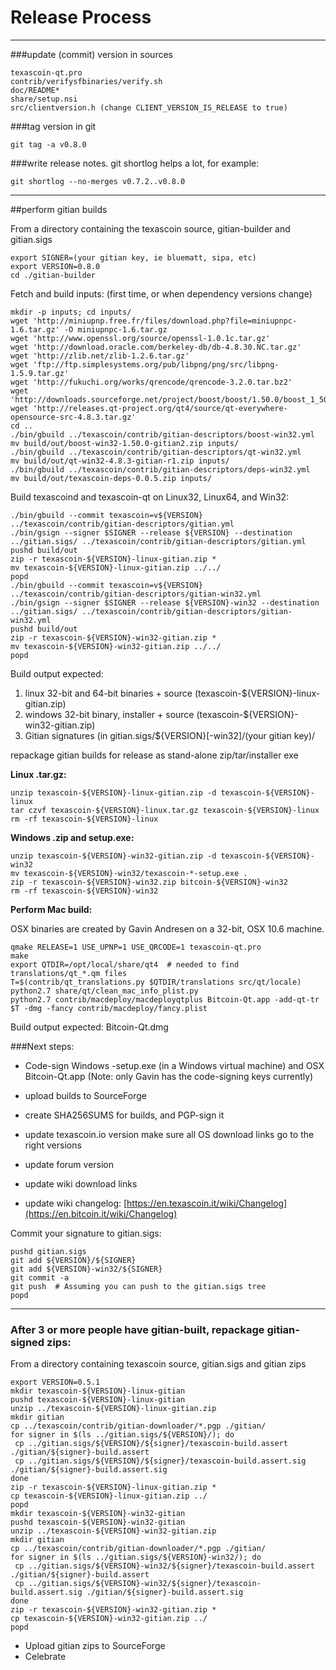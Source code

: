 Release Process
====================

* * *

###update (commit) version in sources


	texascoin-qt.pro
	contrib/verifysfbinaries/verify.sh
	doc/README*
	share/setup.nsi
	src/clientversion.h (change CLIENT_VERSION_IS_RELEASE to true)

###tag version in git

	git tag -a v0.8.0

###write release notes. git shortlog helps a lot, for example:

	git shortlog --no-merges v0.7.2..v0.8.0

* * *

##perform gitian builds

 From a directory containing the texascoin source, gitian-builder and gitian.sigs
  
	export SIGNER=(your gitian key, ie bluematt, sipa, etc)
	export VERSION=0.8.0
	cd ./gitian-builder

 Fetch and build inputs: (first time, or when dependency versions change)

	mkdir -p inputs; cd inputs/
	wget 'http://miniupnp.free.fr/files/download.php?file=miniupnpc-1.6.tar.gz' -O miniupnpc-1.6.tar.gz
	wget 'http://www.openssl.org/source/openssl-1.0.1c.tar.gz'
	wget 'http://download.oracle.com/berkeley-db/db-4.8.30.NC.tar.gz'
	wget 'http://zlib.net/zlib-1.2.6.tar.gz'
	wget 'ftp://ftp.simplesystems.org/pub/libpng/png/src/libpng-1.5.9.tar.gz'
	wget 'http://fukuchi.org/works/qrencode/qrencode-3.2.0.tar.bz2'
	wget 'http://downloads.sourceforge.net/project/boost/boost/1.50.0/boost_1_50_0.tar.bz2'
	wget 'http://releases.qt-project.org/qt4/source/qt-everywhere-opensource-src-4.8.3.tar.gz'
	cd ..
	./bin/gbuild ../texascoin/contrib/gitian-descriptors/boost-win32.yml
	mv build/out/boost-win32-1.50.0-gitian2.zip inputs/
	./bin/gbuild ../texascoin/contrib/gitian-descriptors/qt-win32.yml
	mv build/out/qt-win32-4.8.3-gitian-r1.zip inputs/
	./bin/gbuild ../texascoin/contrib/gitian-descriptors/deps-win32.yml
	mv build/out/texascoin-deps-0.0.5.zip inputs/

 Build texascoind and texascoin-qt on Linux32, Linux64, and Win32:
  
	./bin/gbuild --commit texascoin=v${VERSION} ../texascoin/contrib/gitian-descriptors/gitian.yml
	./bin/gsign --signer $SIGNER --release ${VERSION} --destination ../gitian.sigs/ ../texascoin/contrib/gitian-descriptors/gitian.yml
	pushd build/out
	zip -r texascoin-${VERSION}-linux-gitian.zip *
	mv texascoin-${VERSION}-linux-gitian.zip ../../
	popd
	./bin/gbuild --commit texascoin=v${VERSION} ../texascoin/contrib/gitian-descriptors/gitian-win32.yml
	./bin/gsign --signer $SIGNER --release ${VERSION}-win32 --destination ../gitian.sigs/ ../texascoin/contrib/gitian-descriptors/gitian-win32.yml
	pushd build/out
	zip -r texascoin-${VERSION}-win32-gitian.zip *
	mv texascoin-${VERSION}-win32-gitian.zip ../../
	popd

  Build output expected:

  1. linux 32-bit and 64-bit binaries + source (texascoin-${VERSION}-linux-gitian.zip)
  2. windows 32-bit binary, installer + source (texascoin-${VERSION}-win32-gitian.zip)
  3. Gitian signatures (in gitian.sigs/${VERSION}[-win32]/(your gitian key)/

repackage gitian builds for release as stand-alone zip/tar/installer exe

**Linux .tar.gz:**

	unzip texascoin-${VERSION}-linux-gitian.zip -d texascoin-${VERSION}-linux
	tar czvf texascoin-${VERSION}-linux.tar.gz texascoin-${VERSION}-linux
	rm -rf texascoin-${VERSION}-linux

**Windows .zip and setup.exe:**

	unzip texascoin-${VERSION}-win32-gitian.zip -d texascoin-${VERSION}-win32
	mv texascoin-${VERSION}-win32/texascoin-*-setup.exe .
	zip -r texascoin-${VERSION}-win32.zip bitcoin-${VERSION}-win32
	rm -rf texascoin-${VERSION}-win32

**Perform Mac build:**

  OSX binaries are created by Gavin Andresen on a 32-bit, OSX 10.6 machine.

	qmake RELEASE=1 USE_UPNP=1 USE_QRCODE=1 texascoin-qt.pro
	make
	export QTDIR=/opt/local/share/qt4  # needed to find translations/qt_*.qm files
	T=$(contrib/qt_translations.py $QTDIR/translations src/qt/locale)
	python2.7 share/qt/clean_mac_info_plist.py
	python2.7 contrib/macdeploy/macdeployqtplus Bitcoin-Qt.app -add-qt-tr $T -dmg -fancy contrib/macdeploy/fancy.plist

 Build output expected: Bitcoin-Qt.dmg

###Next steps:

* Code-sign Windows -setup.exe (in a Windows virtual machine) and
  OSX Bitcoin-Qt.app (Note: only Gavin has the code-signing keys currently)

* upload builds to SourceForge

* create SHA256SUMS for builds, and PGP-sign it

* update texascoin.io version
  make sure all OS download links go to the right versions

* update forum version

* update wiki download links

* update wiki changelog: [https://en.texascoin.it/wiki/Changelog](https://en.bitcoin.it/wiki/Changelog)

Commit your signature to gitian.sigs:

	pushd gitian.sigs
	git add ${VERSION}/${SIGNER}
	git add ${VERSION}-win32/${SIGNER}
	git commit -a
	git push  # Assuming you can push to the gitian.sigs tree
	popd

-------------------------------------------------------------------------

### After 3 or more people have gitian-built, repackage gitian-signed zips:

From a directory containing texascoin source, gitian.sigs and gitian zips

	export VERSION=0.5.1
	mkdir texascoin-${VERSION}-linux-gitian
	pushd texascoin-${VERSION}-linux-gitian
	unzip ../texascoin-${VERSION}-linux-gitian.zip
	mkdir gitian
	cp ../texascoin/contrib/gitian-downloader/*.pgp ./gitian/
	for signer in $(ls ../gitian.sigs/${VERSION}/); do
	 cp ../gitian.sigs/${VERSION}/${signer}/texascoin-build.assert ./gitian/${signer}-build.assert
	 cp ../gitian.sigs/${VERSION}/${signer}/texascoin-build.assert.sig ./gitian/${signer}-build.assert.sig
	done
	zip -r texascoin-${VERSION}-linux-gitian.zip *
	cp texascoin-${VERSION}-linux-gitian.zip ../
	popd
	mkdir texascoin-${VERSION}-win32-gitian
	pushd texascoin-${VERSION}-win32-gitian
	unzip ../texascoin-${VERSION}-win32-gitian.zip
	mkdir gitian
	cp ../texascoin/contrib/gitian-downloader/*.pgp ./gitian/
	for signer in $(ls ../gitian.sigs/${VERSION}-win32/); do
	 cp ../gitian.sigs/${VERSION}-win32/${signer}/texascoin-build.assert ./gitian/${signer}-build.assert
	 cp ../gitian.sigs/${VERSION}-win32/${signer}/texascoin-build.assert.sig ./gitian/${signer}-build.assert.sig
	done
	zip -r texascoin-${VERSION}-win32-gitian.zip *
	cp texascoin-${VERSION}-win32-gitian.zip ../
	popd

- Upload gitian zips to SourceForge
- Celebrate 
